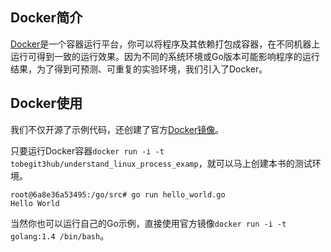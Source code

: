 
## Docker简介

[Docker](https://www.docker.com/)是一个容器运行平台，你可以将程序及其依赖打包成容器，在不同机器上运行可得到一致的运行效果。因为不同的系统环境或Go版本可能影响程序的运行结果，为了得到可预测、可重复的实验环境，我们引入了Docker。

## Docker使用

我们不仅开源了示例代码，还创建了官方[Docker镜像](https://registry.hub.docker.com/u/tobegit3hub/understand_linux_process_examp/)。

只要运行Docker容器`docker run -i -t tobegit3hub/understand_linux_process_examp`，就可以马上创建本书的测试环境。

```
root@6a8e36a53495:/go/src# go run hello_world.go
Hello World
```

当然你也可以运行自己的Go示例，直接使用官方镜像`docker run -i -t golang:1.4 /bin/bash`。
